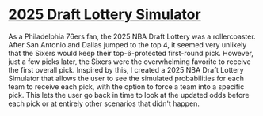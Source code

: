 # [2025 Draft Lottery Simulator](https://shanefaberman.shinyapps.io/lottery_odds/)

As a Philadelphia 76ers fan, the 2025 NBA Draft Lottery was a rollercoaster. After San Antonio and Dallas jumped to the top 4, it seemed very unlikely that the Sixers would keep their top-6-protected first-round pick. However, just a few picks later, the Sixers were the overwhelming favorite to receive the first overall pick. Inspired by this, I created a 2025 NBA Draft Lottery Simulator that allows the user to see the simulated probabilities for each team to receive each pick, with the option to force a team into a specific pick. This lets the user go back in time to look at the updated odds before each pick or at entirely other scenarios that didn't happen.
